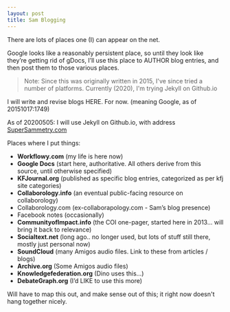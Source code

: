 ```yaml
---
layout: post
title: Sam Blogging
---
```


There are lots of places one (I) can appear on the net.

Google looks like a reasonably persistent place, so until they look
like they’re getting rid of gDocs, I’ll use this place to AUTHOR blog
entries, and then post them to those various places.

> Note: Since this was originally written in 2015, I've since tried a number of platforms. Currently (2020), I'm trying Jekyll on Github.io

I will write and revise blogs HERE. For now. (meaning Google, as of 20151017:1749)

As of 20200505: I will use Jekyll on Github.io, with address [SuperSammetry.com](http://SuperSammetry.com)

Places where I put things:
* **Workflowy.com** (my life is here now)
* **Google Docs** (start here, authoritative. All others derive from this source, until otherwise specified)
* **KFJournal.org** (published as specific blog entries, categorized as per kfj site categories)
* **Collaborology.info** (an eventual public-facing resource on collaborology)
* Collaborology.com (ex-collaborapology.com - Sam’s blog presence)
* Facebook notes (occasionally)
* **CommunityofImpact.info** (the COI one-pager, started here in 2013… will bring it back to relevance)
* **Socialtext.net** (long ago.. no longer used, but lots of stuff still there, mostly just personal now)
* **SoundCloud** (many Amigos audio files. Link to these from articles / blogs)
* **Archive.org** (Some Amigos audio files)
* **Knowledgefederation.org** (Dino uses this…)
* **DebateGraph.org** (I’d LIKE to use this more)

Will have to map this out, and make sense out of this; it right now doesn't hang together nicely.

